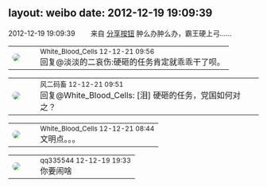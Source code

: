 layout: weibo
date: 2012-12-19 19:09:39
---
<meta name="referrer" content="no-referrer" />

2012-12-19 19:09:39  &nbsp;&nbsp;&nbsp;&nbsp;&nbsp;&nbsp; 来自 <a href="http://app.weibo.com/t/feed/cUcI1A" rel="nofollow">分享按钮</a>
肿么办肿么办，霸王硬上弓…… ​​​

<table style="width: 100%;">
  <tr>
    <td style="width: 40px;"><img style="border-radius:50%" src="https://tva2.sinaimg.cn/crop.0.0.720.720.50/68eeef24jw8emcxyyu1l5j20k00k0jtt.jpg?KID=imgbed,tva&Expires=1624465746&ssig=UCkTtPd5Na"></td>
    <td colspan="2"><small>White_Blood_Cells 12-12-21 09:56</small><br/>回复@淡淡的二哀伤:硬砸的任务肯定就乖乖干了呗。</td>
  </tr>
</table>

<table style="width: 100%;">
  <tr>
    <td style="width: 40px;"><img style="border-radius:50%" src="https://tva3.sinaimg.cn/crop.0.0.639.639.50/6d2a6003jw8f3idy69w2gj20hs0hrt9g.jpg?KID=imgbed,tva&Expires=1624465746&ssig=J3DNsyNqJM"></td>
    <td colspan="2"><small>风二码畜 12-12-21 09:51</small><br/>回复@White_Blood_Cells: [泪] 硬砸的任务，党国如何对之？</td>
  </tr>
</table>

<table style="width: 100%;">
  <tr>
    <td style="width: 40px;"><img style="border-radius:50%" src="https://tva2.sinaimg.cn/crop.0.0.720.720.50/68eeef24jw8emcxyyu1l5j20k00k0jtt.jpg?KID=imgbed,tva&Expires=1624465746&ssig=UCkTtPd5Na"></td>
    <td colspan="2"><small>White_Blood_Cells 12-12-21 08:44</small><br/>文明点。。。</td>
  </tr>
</table>

<table style="width: 100%;">
  <tr>
    <td style="width: 40px;"><img style="border-radius:50%" src="https://tva4.sinaimg.cn/crop.0.0.180.180.50/7d25944djw1e8qgp5bmzyj2050050aa8.jpg?KID=imgbed,tva&Expires=1624465746&ssig=WZ5qLHZRN7"></td>
    <td colspan="2"><small>qq335544 12-12-19 19:33</small><br/>你要闹啥</td>
  </tr>
</table>
